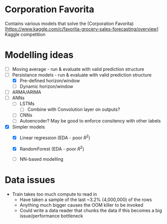# Corporation Favorita

Contains various models that solve the (Corporation Favorita)[https://www.kaggle.com/c/favorita-grocery-sales-forecasting/overview] Kaggle competition

# Modelling ideas
* [ ] Moving average - run & evaluate with valid prediction structure
* [ ] Persistance models - run & evaluate with valid prediction structure
    * [x] Pre-defined horizon/window
    * [ ] Dynamic horizon/window
* [ ] ARMA/ARIMA
* [ ] ANNs
    * [ ] LSTMs
        * [ ] Combine with Convolution layer on outputs?
    * [ ] CNNs
    * [ ] Autoencoder? May be good to enforce consitency with other labels
* [X] Simpler models
    * [X] Linear regression (EDA - poor $R^2$)
    * [X] RandomForest (EDA - poor $R^2$)
    * [ ] NN-based modelling


# Data issues
* Train takes too much compute to read in
    * Have taken a sample of the last ~3.2% (4,000,000) of the rows
    * Anything much bigger causes the OOM killer to be invoked
    * Could write a data reader that chunks the data if this becomes a big issue/performance bottleneck
